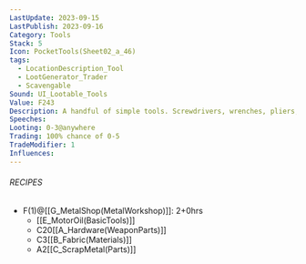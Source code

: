```yaml
---
LastUpdate: 2023-09-15
LastPublish: 2023-09-16
Category: Tools
Stack: 5
Icon: PocketTools(Sheet02_a_46)
tags:
  - LocationDescription_Tool
  - LootGenerator_Trader
  - Scavengable
Sound: UI_Lootable_Tools
Value: F243
Description: A handful of simple tools. Screwdrivers, wrenches, pliers, etc.
Speeches: 
Looting: 0-3@anywhere
Trading: 100% chance of 0-5
TradeModifier: 1
Influences:
---
```


###### RECIPES
- F(1)@[[G_MetalShop(MetalWorkshop)]]: 2+0hrs
	- [[E_MotorOil(BasicTools)]]
	- C20[[A_Hardware(WeaponParts)]]
	- C3[[B_Fabric(Materials)]]
	- A2[[C_ScrapMetal(Parts)]]
